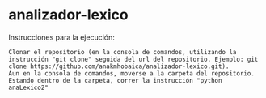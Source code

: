 # analizador-lexico

Instrucciones para la ejecución:

    Clonar el repositorio (en la consola de comandos, utilizando la instrucción "git clone" seguida del url del repositorio. Ejemplo: git clone https://github.com/anakmhobaica/analizador-lexico.git).
    Aun en la consola de comandos, moverse a la carpeta del repositorio.
    Estando dentro de la carpeta, correr la instrucción "python anaLexico2" 
